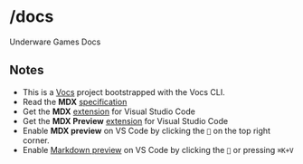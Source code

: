 # /docs

Underware Games Docs

## Notes

* This is a [Vocs](https://vocs.dev) project bootstrapped with the Vocs CLI.
* Read the **MDX** [specification](https://mdxjs.com/docs/)
* Get the **MDX** [extension](https://marketplace.visualstudio.com/items?itemName=unifiedjs.vscode-mdx) for Visual Studio Code
* Get the **MDX Preview** [extension](https://marketplace.visualstudio.com/items?itemName=xyc.vscode-mdx-preview) for Visual Studio Code
* Enable **MDX preview** on VS Code by clicking the `🔎` on the top right corner.
* Enable [Markdown preview](https://code.visualstudio.com/docs/languages/markdown#_markdown-preview) on VS Code by clicking the `🔎` or pressing `⌘K+V`

